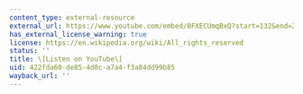 ```yaml
---
content_type: external-resource
external_url: https://www.youtube.com/embed/0FXECUmqBxQ?start=132&end=278
has_external_license_warning: true
license: https://en.wikipedia.org/wiki/All_rights_reserved
status: ''
title: \[Listen on YouTube\]
uid: 422fda60-de85-4d0c-a7a4-f3a84dd99b85
wayback_url: ''
---
```

